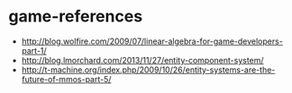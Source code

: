 # game-references

* http://blog.wolfire.com/2009/07/linear-algebra-for-game-developers-part-1/
* http://blog.lmorchard.com/2013/11/27/entity-component-system/
* http://t-machine.org/index.php/2009/10/26/entity-systems-are-the-future-of-mmos-part-5/
